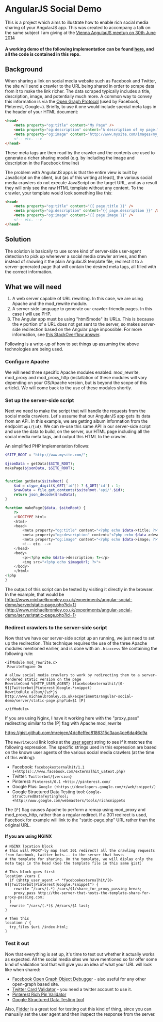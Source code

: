 # AngularJS Social Demo

This is a project which aims to illustrate how to enable rich social media sharing of your AngularJS app. This was created to accompany a talk on the same subject I
am giving at the [Vienna AngularJS meetup on 30th June 2014](http://www.meetup.com/AngularJS-Vienna/events/186829962/)

#### A working demo of the following implementation can be found [here](http://www.michaelbromley.co.uk/experiments/angular-social-demo/), and all the code is contained in this repo.

## Background

When sharing a link on social media website such as Facebook and Twitter, the site will send a crawler to the URL being shared in order to scrape data from it to make the
link richer. The data scraped typically includes a title, description, image, and potentially much more. A common way to convey this information is via the
[Open Graph Protocol](http://ogp.me/) (used by Facebook, Pinterest, Google+). Briefly, to use it one would include special meta tags in the header of your HTML document:

```HTML
<head>
    <meta property="og:title" content="My Page" />
    <meta property="og:description" content="A description of my page." />
    <meta property="og:image" content="http://www.mysite.com/images/my_lovely_face.jpg" />
    <!-- etc. -->
</head>
```

These meta tags are then read by the crawler and the contents are used to generate a richer sharing model (e.g. by including the image and description in the Facebook timeline)

The problem with AngularJS apps is that the entire view is built by JavaScript on the client, but (as of this writing at least), the various social media crawlers do not execute JavaScript
on the target URL, and as a result they will only see the raw HTML template without any content. To the crawler, your template would look something like this:

```HTML
<head>
    <meta property="og:title" content="{{ page.title }}" />
    <meta property="og:description" content="{{ page.description }}" />
    <meta property="og:image" content="{{ page.image }}" />
    <!-- etc. -->
</head>
```

## Solution

The solution is basically to use some kind of server-side user-agent detection to pick up whenever a social media crawler arrives, and then instead of showing it the plain
AngularJS template file, redirect it to a server-generated page that will contain the desired meta tags, all filled with the correct information.

## What we will need

1. A web server capable of URL rewriting. In this case, we are using Apache and the mod_rewrite module.
2. A server-side language to generate our crawler-friendly pages. In this case I will use PHP.
3. The Angular app must be using "html5mode" its URLs. This is because the `#` portion of a URL does not get sent to the server, so makes server-side redirection based on the
Angular page impossible. For more information, see [this StackOverflow answer](http://stackoverflow.com/a/16678065/772859).

Following is a write-up of how to set things up assuming the above technologies are being used.

### Configure Apache

We will need three specific Apache modules enabled: mod_rewrite, mod_proxy and mod_proxy_http (installation of these modules will vary depending on your OS/Apache version, but is beyond the scope
of this article). We will come back to the use of these modules shortly.

### Set up the server-side script

Next we need to make the script that will handle the requests from the social media crawlers. Let's assume that our AngularJS app gets its data from an API. In this example,
we are getting album information from the endpoint `api/{id}`. We can re-use this same API in our server-side script and use the data to build, on the server, our
HTML page including all the social media meta tags, and output this HTML to the crawler.

An simplified PHP implementation follows:

```PHP
$SITE_ROOT = "http://www.mysite.com/";

$jsonData = getData($SITE_ROOT);
makePage($jsonData, $SITE_ROOT);


function getData($siteRoot) {
    $id = ctype_digit($_GET['id']) ? $_GET['id'] : 1;
    $rawData = file_get_contents($siteRoot.'api/'.$id);
    return json_decode($rawData);
}

function makePage($data, $siteRoot) {
    ?>
    <!DOCTYPE html>
    <html>
    <head>
        <meta property="og:title" content="<?php echo $data->title; ?>" />
        <meta property="og:description" content="<?php echo $data->description; ?>" />
        <meta property="og:image" content="<?php echo $data->image; ?>" />
        <!-- etc. -->
    </head>
    <body>
        <p><?php echo $data->description; ?></p>
        <img src="<?php echo $imageUrl; ?>">
    </body>
    </html>
<?php
}
```

The output of this script can be tested by visiting it directly in the browser. In the example, that would be
[http://www.michaelbromley.co.uk/experiments/angular-social-demo/server/static-page.php?id=1](http://www.michaelbromley.co.uk/experiments/angular-social-demo/server/static-page.php?id=1)

### Redirect crawlers to the server-side script

Now that we have our server-side script up an running, we just need to set up the redirection. This technique requires the use of the three Apache modules mentioned earlier,
and is done with an `.htaccess` file containing the following rule:

```ApacheConf
<ifModule mod_rewrite.c>
 RewriteEngine On

# allow social media crawlers to work by redirecting them to a server-rendered static version on the page
RewriteCond %{HTTP_USER_AGENT} (facebookexternalhit/[0-9]|Twitterbot|Pinterest|Google.*snippet)
RewriteRule album/(\d*)$ http://www.michaelbromley.co.uk/experiments/angular-social-demo/server/static-page.php?id=$1 [P]

</ifModule>
```

If you are using Nginx, I have it working here with the "proxy_pass" redirecting similar to the [P] flag with Apache mod_rewrite

https://gist.github.com/mreigen/4dc8effec8186315c3aac4ce6da46c9a


The `RewriteCond` link looks at the [user agent](http://en.wikipedia.org/wiki/User_agent) string to see if it matches the following expression. The specific strings used in this
expression are based on the known user agents of the various social media crawlers (at the time of this writing):

* Facebook: `facebookexternalhit/1.1 (+http(s)://www.facebook.com/externalhit_uatext.php)`
* Twitter: `Twitterbot/{version}`
* Pinterest: `Pinterest/0.1 +http://pinterest.com/`
* Google Plus: `Google (+https://developers.google.com/+/web/snippet/)`
* Google Structured Data Testing tool: `Google-StructuredDataTestingTool; +http://www.google.com/webmasters/tools/richsnippets`

The `[P]` flag causes Apache to perform a remap using mod_proxy and mod_proxy_http, rather than a regular redirect. If a 301 redirect is used, Facebook for example will link to
the "static-page.php" URL rather than the original URL.

#### If you are using NGINX

```
# NGINX location block
# this will PROXY-ly map (not 301 redirect) all the crawling requests from facebook, twitter bots... to the server that hosts
# the template for sharing. On the template, we will diplay only the meta tags in the head (See the template file in this same gist)

# This block goes first
location /cars {
  if ($http_user_agent ~* "facebookexternalhit/[0-9]|Twitterbot|Pinterest|Google.*snippet") {
    rewrite ^/cars/(.*) /cars/$1/share_for_proxy_passing break;
    proxy_pass http://the-server-that-hosts-the-template-share-for-proxy-passing.com;
  }
  rewrite ^/cars/(.*)$ /#/cars/$1 last;
}

# Then this
location / {
  try_files $uri /index.html;
}
```

### Test it out

Now that everything is set up, it's time to test out whether it actually works as expected. All the social media sites we have mentioned so far offer some kind of
validation tool that will give you an idea of what your URL will look like when shared:

* [Facebook Open Graph Object Debugger](https://developers.facebook.com/tools/debug/) - also useful for any other open-graph based site.
* [Twitter Card Validator](https://dev.twitter.com/docs/cards/validation/validator) - you need a twitter account to use it.
* [Pinterest Rich Pin Validator](https://developers.pinterest.com/rich_pins/validator/)
* [Google Structured Data Testing tool](http://www.google.com/webmasters/tools/richsnippets)

Also, [Fidder](http://www.telerik.com/fiddler) is a great tool for testing out this kind of thing, since you can manually set the user agent and then inspect the response from the server.
